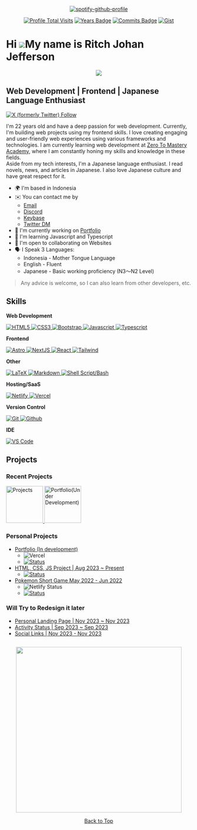 <div align="center" id="top">

[![spotify-github-profile](https://spotify-github-profile.vercel.app/api/view?uid=215lqconp3eomcjzwaufygfri&cover_image=true&theme=novatorem&show_offline=true&background_color=121212&interchange=false&bar_color=53b14f&bar_color_cover=false)](https://spotify-github-profile.vercel.app/api/view?uid=215lqconp3eomcjzwaufygfri&redirect=true)

[![Profile Total Visits](https://komarev.com/ghpvc/?username=jeffersonrj14&label=Profile%20Visits&color=13c4a5&style=flat)](#top)
[![Years Badge](https://badges.pufler.dev/years/jeffersonrj14?&label=Years&color=13c4a5&icon=5&pretty=false&style=flat)](#top)
[![Commits Badge](https://badges.pufler.dev/commits/all/jeffersonrj14?&label=Overall%20Commits&color=13c4a5&icon=5&pretty=false&style=flat)](#top)
[![Gist](https://badges.pufler.dev/gists/jeffersonrj14?&label=Gist&color=13c4a5&icon=5&pretty=false&style=flat)](https://gist.github.com/jeffersonfed)

<!--
[![Twitter](https://img.shields.io/badge/Twitter-1DA1F2.svg?style=plastic&logo=Twitter&logoColor=white)](https://twitter.com/jeffersonrj14) 
[![Keybase](https://img.shields.io/badge/Keybase-black?style=plastic&logo=keybase&logoColor=orange)](https://keybase.io/jeffersonrj14)
[![Ko-fi](https://img.shields.io/badge/Ko--fi-F16061?style=plastic&logo=ko-fi&logoColor=white)](https://ko-fi.com/jeffersonfed)
[![wakatime](https://wakatime.com/badge/user/012554dc-b24b-4b6b-90bf-92214455e325.svg?&style=plastic)](https://wakatime.com/@jeffersonrj14)

<p align="center">
 	<img width="450em" src="https://github-readme-stats.vercel.app/api/wakatime?username=jeffersonrj14">
</p>
-->

</div >

Hi ![](https://user-images.githubusercontent.com/18350557/176309783-0785949b-9127-417c-8b55-ab5a4333674e.gif)My name is Ritch Johan Jefferson
=============================================================================================================================================

<div align="center">

[![](/../../../../jeffersonfed/jefferson14/blob/main/out/output.svg)](https://links.jeffersonfed.xyz)
	
</div>

Web Development | Frontend | Japanese Language Enthusiast
--------

[![X (formerly Twitter) Follow](https://img.shields.io/twitter/follow/jeffersonrj14?style=flat&logo=twitter&label=Follow%20%40jeffersonrj14&labelColor=000000&color=000000)](https://www.x.com/jeffersonrj14)


I'm 22 years old and have a deep passion for web development. Currently, I'm building web projects using my frontend skills. I love creating engaging and user-friendly web experiences using various frameworks and technologies. I am currently learning web development at <a href="https://zerotomastery.io">Zero To Mastery Academy</a>, where I am constantly honing my skills and knowledge in these fields. <br/>
Aside from my tech interests, I'm a Japanese language enthusiast. I read novels, news, and articles in Japanese. I also love Japanese culture and have great respect for it.

* 🌍  I'm based in Indonesia
* ✉️  You can contact me by
	* [Email](mailto:stupidjeff430@gmail.com)
 	* [Discord](https://discordapp.com/users/606481557615542273) 
 	* [Keybase](https://keybase.io/jeffersonrj14)
	* [Twitter DM](https://www.x.com/jeffersonrj14)
* 🚀  I'm currently working on [Portfolio](http://portfolio.jeffersonfed.xyz)
* 🧠  I'm learning Javascript and Typescript
* 🤝  I'm open to collaborating on Websites
* :speaking_head: I Speak 3 Languages: 
    - Indonesia - Mother Tongue Language
    - English - Fluent
    - Japanese - Basic working proficiency (N3～N2 Level)
> Any advice is welcome, so I can also learn from other developers, etc.


Skills
--------

<b>Web Development</b>

[![HTML5][html-badge] ][html-link]
[![CSS3][css-badge] ][css-link]
[![Bootstrap][bootstrap-badge] ][bootstrap-link]
[![Javascript][javascript-badge] ][javascript-link]
[![Typescript][typescript-badge] ][typescript-link]

<b>Frontend</b>

[![Astro][astro-badge] ][astro-link]
[![NextJS][nextjs-badge] ][nextjs-link]
[![React][react-badge] ][react-link] 
[![Tailwind][tailwind-badge] ][tailwind-link]

<b>Other</b>

[![LaTeX][latex-badge] ][latex-link]
[![Markdown][markdown-badge] ][markdown-link] 
[![Shell Script/Bash][shell-badge] ][shell-link]

<b>Hosting/SaaS</b>

[![Netlify][netlify-badge] ][netlify-link]
[![Vercel][vercel-badge] ][vercel-link]

<b>Version Control</b>

[![Git][git-badge] ][git-link]
[![Github][github-badge] ][github-link]

<b>IDE</b>

[![VS Code][vscode-badge] ][vscode-link]

Projects
--------

### Recent Projects 

<div>

<a href="https://github.com/jeffersonfed/Projects" target=_blank>
	<img height="100" alt="Projects" src="https://github-readme-stats.vercel.app/api/pin/?username=jeffersonrj14&repo=Projects&show_owner=true">
</a>
<a href="https://github.com/jeffersonfed/portfolio.jeffersonfed.xyz" target=_blank>
	<img height="100" alt="Portfolio(Under Development)" src="https://github-readme-stats.vercel.app/api/pin/?username=jeffersonrj14&repo=portfolio.jeffersonfed.xyz&show_owner=true">
</a>

</div>

### Personal Projects

- [Portfolio (In development)](https://github.com/jeffersonrj14/portfolio.jeffersonfed.xyz) 
	- ![Vercel](https://img.shields.io/github/deployments/jeffersonrj14/portfolio.jeffersonfed.xyz/production?style=flat&logo=vercel&label=vercel&color=13c4a5
) 
	- [![Status](https://img.shields.io/website?url=https%3A%2F%2Fportfolio.jeffersonfed.xyz&up_message=Online&up_color=13c4a5&down_message=offline&down_color=FF0000&style=flat&logo=globe
)](https://portfolio.jeffersonfed.xyz)
- [HTML, CSS, JS Project | Aug 2023 ~ Present](https://github.com/jeffersonrj14/Projects)
	- [![Status](https://img.shields.io/website?url=https%3A%2F%2Fjeffersonrj14.github.io%2FProjects&up_message=Online&up_color=13c4a5&down_message=offline&down_color=FF0000&style=flat&logo=globe
)](https://jeffersonrj14.github.io/Projects)
- [Pokemon Short Game May 2022 - Jun 2022](https://github.com/jeffersonrj14/Pokemon-short-game)
	- ![Netlify Status](https://api.netlify.com/api/v1/badges/a434340b-2b0e-4fa8-9799-a71e2e792210/deploy-status?style=plastic)
	- [![Status](https://img.shields.io/website?url=https%3A%2F%2Fpokemon-short-game.netlify.app&up_message=Online&up_color=13c4a5&down_message=offline&down_color=FF0000&style=flat&logo=globe
)](https://pokemon-short-game.netlify.app)

### Will Try to Redesign it later

- [Personal Landing Page  | Nov 2023 ~ Nov 2023](https://jeffersonfed.xyz)
- [Activity Status | Sep 2023 ~ Sep 2023](https://activity.jeffersonfed.xyz)
- [Social Links | Nov 2023 - Nov 2023](https://links.jeffersonfed.xyz)



<div align = "center";>
	
![<hr />][hr-style]<br />
</div>

<div>
<p align="center" id="github-stats">
	<img width="450em" src="https://github-readme-stats.vercel.app/api/top-langs/?username=jeffersonrj14&layout=compact&custom_title=Most%20used%20languages&langs_count=10&include_all_commits=true&hide_progress=false&hide_border=true&theme=dark&hide=">
</p>

</div>


<div align = "center";>
	
![<hr />][hr-style]<br />
  <a href = "#top">
    Back to Top 
  </a>
</div>


<!-- 
====== Line ====== 
-->

 [hr-style]: https://capsule-render.vercel.app/api?type=rect&color=gradient&height=2

 <!-- 
====== Tech Stack ====== 
-->
<!-- Wakatime -->
[wakatime-badge]: https://img.shields.io/badge/WakaTime-000000?style=for-the-badge&logo=WakaTime&logoColor=white
[wakatime-link]: https://wakatime.com

<!-- Github Action -->
[githubaction-badge]: https://img.shields.io/badge/github%20actions-%232671E5.svg?style=for-the-badge&logo=githubactions&logoColor=white
[githubaction-link]: https://github.com/features/actions

<!-- MYSQL -->
[mysql-badge]: https://img.shields.io/badge/MySQL-005C84?style=for-the-badge&logo=mysql&logoColor=white
[mysql-link]: https://www.mysql.com

<!-- After Effects -->
[aftereffects-badge]: https://img.shields.io/badge/After%20Effects-31A8FF?style=for-the-badge&logo=Adobe%20after%20effects&logoColor=black
[aftereffects-link]: https://www.adobe.com/products/aftereffects/campaign/pricing.html?sdid=L3XTTPNV&mv=search&mv2=paidsearch&ef_id=Cj0KCQjwy4KqBhD0ARIsAEbCt6gopXRRt3qDcExi234ozoP4GIX_5K2nlahEFBOD9y5sYYCbj7qnHzAaAkOBEALw_wcB%3AG%3As&s_kwcid=AL%213085%213%21636707352609%21e%21%21g%21%21after+effects%21703952805%2138400810418&gclid=Cj0KCQjwy4KqBhD0ARIsAEbCt6gopXRRt3qDcExi234ozoP4GIX_5K2nlahEFBOD9y5sYYCbj7qnHzAaAkOBEALw_wcB

<!-- Canva -->
[canva-badge]: https://img.shields.io/badge/Canva-%2300C4CC.svg?style=for-the-badge&logo=Canva&logoColor=white
[canva-link]: https://www.canva.com

<!-- AlpineJS -->
[alpinejs-badge]: https://img.shields.io/badge/Alpine%20JS-black?style=for-the-badge&logo=alpinedotjs&logoColor=8BC0D0
[alpinejs-link]: https://alpinejs.dev

<!-- Astro -->
[astro-badge]: https://img.shields.io/badge/Astro-0C1222?style=for-the-badge&logo=astro&logoColor=FDFDFE
[astro-link]: https://astro.build

<!-- Bootstrap -->
[bootstrap-badge]: https://img.shields.io/badge/bootstrap-%23563D7C.svg?style=for-the-badge&logo=bootstrap&logoColor=white
[bootstrap-link]: https://getbootstrap.com

<!-- Font Awesome -->
[fontawesome-badge]: https://img.shields.io/badge/Font_Awesome-339AF0?style=for-the-badge&logo=fontawesome&logoColor=white
[fontawesome-link]: https://fontawesome.com

<!-- Github Pages -->
[githubpages-badge]: https://img.shields.io/badge/GitHub%20Pages-222222?style=for-the-badge&logo=GitHub%20Pages&logoColor=white
[githubpages-link]: https://pages.github.com

<!-- Jekyll -->
[jekyll-badge]: https://img.shields.io/badge/Jekyll-CC0000?style=for-the-badge&logo=Jekyll&logoColor=white
[jekyll-link]: https://jekyllrb.com

<!-- Jquery -->
[jquery-badge]: https://img.shields.io/badge/jQuery-0769AD?style=for-the-badge&logo=jquery&logoColor=white
[jquery-link]: https://jquery.com

<!-- NextJS -->
[nextjs-badge]: https://img.shields.io/badge/next%20js-000000?style=for-the-badge&logo=nextdotjs&logoColor=white
[nextjs-link]: https://img.shields.io/badge/next%20js-000000?style=for-the-badge&logo=nextdotjs&logoColor=white

<!-- NodeJS -->
[nodejs-badge]: https://img.shields.io/badge/node.js-6DA55F?style=for-the-badge&logo=node.js&logoColor=white
[nodejs-link]: https://nodejs.org/en

<!-- NPM -->
[npm-badge]: https://img.shields.io/badge/npm-CB3837?style=for-the-badge&logo=npm&logoColor=white
[npm-link]: https://www.npmjs.com

<!-- PNPM -->
[pnpm-badge]: https://img.shields.io/badge/pnpm-yellow?style=for-the-badge&logo=pnpm&logoColor=white
[pnpm-link]: https://pnpm.io

<!-- React -->
[react-badge]: https://img.shields.io/badge/react-%2320232a.svg?style=for-the-badge&logo=react&logoColor=%2361DAFB
[react-link]: https://react.dev

<!-- React Router -->
[reactrouter-badge]: https://img.shields.io/badge/React_Router-CA4245?style=for-the-badge&logo=react-router&logoColor=white
[reactrouter-link]: https://reactrouter.com/en/main

<!-- Redux -->
[redux-badge]: https://img.shields.io/badge/redux-%23593d88.svg?style=for-the-badge&logo=redux&logoColor=white
[redux-link]: https://redux.js.org

<!-- SASS -->
[sass-badge]: https://img.shields.io/badge/SASS-hotpink.svg?style=for-the-badge&logo=SASS&logoColor=white
[sass-link]: https://sass-lang.com

<!-- Tailwind CSS -->
[tailwind-badge]: https://img.shields.io/badge/Tailwind_CSS-38B2AC?style=for-the-badge&logo=tailwind-css&logoColor=white
[tailwind-link]: https://tailwindcss.com

<!-- Vite -->
[vite-badge]: https://img.shields.io/badge/Vite-B73BFE?style=for-the-badge&logo=vite&logoColor=FFD62E
[vite-link]: https://vitejs.dev

<!-- Vue JS -->
[vue-badge]: https://img.shields.io/badge/vuejs-%2335495e.svg?style=for-the-badge&logo=vuedotjs&logoColor=%234FC08D
[vue-link]: https://vuejs.org

<!-- Yarn -->
[yarn-badge]: https://img.shields.io/badge/yarn-%232C8EBB.svg?style=for-the-badge&logo=yarn&logoColor=white
[yarn-link]: https://yarnpkg.com

<!-- Netlify -->
[netlify-badge]: https://img.shields.io/badge/netlify-%23000000.svg?style=for-the-badge&logo=netlify&logoColor=#00C7B7
[netlify-link]: https://www.netlify.com

<!-- Vercel -->
[vercel-badge]: https://img.shields.io/badge/Vercel-000000?style=for-the-badge&logo=vercel&logoColor=white
[vercel-link]: https://vercel.com/dashboard

<!-- Eclipse -->
[eclipse-badge]: https://img.shields.io/badge/Eclipse-2C2255?style=for-the-badge&logo=eclipse&logoColor=whit
[eclipse-link]: https://eclipseide.org

<!-- VS Code --> 
[vscode-badge]: https://img.shields.io/badge/VSCode-0078D4?style=for-the-badge&logo=visual%20studio%20code&logoColor=white
[vscode-link]: https://code.visualstudio.com

<!-- Eslint -->
[eslint-badge]: https://img.shields.io/badge/ESLint-4B3263?style=for-the-badge&logo=eslint&logoColor=white
[eslint-link]: https://eslint.org

<!-- Prettier -->
[prettier-badge]: https://img.shields.io/badge/prettier-1A2C34?style=for-the-badge&logo=prettier&logoColor=F7BA3E
[prettier-link]: https://prettier.io

<!-- C -->
[c-badge]: https://img.shields.io/badge/C-00599C?style=for-the-badge&logo=c&logoColor=white
[c-link]: https://www.w3schools.com/c/c_intro.php

<!-- CSS3 -->
[css-badge]: https://img.shields.io/badge/css3-%231572B6.svg?style=for-the-badge&logo=css3&logoColor=white
[css-link]: https://www.w3schools.com/css/css_intro.asp

<!-- HTML5 -->
[html-badge]: https://img.shields.io/badge/html5-%23E34F26.svg?style=for-the-badge&logo=html5&logoColor=white
[html-link]: https://www.w3schools.com/html/

<!-- Java --> 
[java-badge]: https://img.shields.io/badge/java-%23ED8B00.svg?style=for-the-badge&logo=java&logoColor=white
[java-link]: https://www.java.com/en/

<!-- Javascript -->
[javascript-badge]: https://img.shields.io/badge/javascript-%23323330.svg?style=for-the-badge&logo=javascript&logoColor=%23F7DF1E
[javascript-link]: https://www.javascript.com

<!-- LaTeX -->
[latex-badge]: https://img.shields.io/badge/latex-%23008080.svg?style=for-the-badge&logo=latex&logoColor=white
[latex-link]: https://www.latex-project.org

<!-- Markdown -->
[markdown-badge]: https://img.shields.io/badge/markdown-%23000000.svg?style=for-the-badge&logo=markdown&logoColor=white
[markdown-link]: https://learnmarkdown.com

<!-- Shell Script-->
[shell-badge]: https://img.shields.io/badge/Shell_Script-121011?style=for-the-badge&logo=gnu-bash&logoColor=white
[shell-link]: https://www.shellscript.sh

<!-- Solidity -->
[solidity-badge]: https://img.shields.io/badge/Solidity-black?style=for-the-badge&logo=solidity&logoColor=e6e6e6
[solidity-link]: https://soliditylang.org

<!-- Typescript -->
[typescript-badge]: https://img.shields.io/badge/typescript-%23007ACC.svg?style=for-the-badge&logo=typescript&logoColor=white
[typescript-link]: https://www.typescriptlang.org

<!-- Git -->
[git-badge]: https://img.shields.io/badge/Git-F05032?style=for-the-badge&logo=git&logoColor=white
[git-link]: https://git-scm.com

<!-- Github -->
[github-badge]: https://img.shields.io/badge/GitHub-181717?style=for-the-badge&logo=github&logoColor=white
[github-link]: https://github.com

<!-- Sublime Text -->
[sublime-badge]: https://img.shields.io/badge/sublime_text-%23575757.svg?&style=for-the-badge&logo=sublime-text&logoColor=important
[sublime-link]: https://www.sublimetext.com



